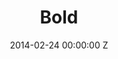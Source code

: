 ---
title: Bold
date: 2014-02-24 00:00:00 Z
categories:
- narrative
position: 4
is-front: false
image: "/uploads/bold.jpg"
vimeo: 87501446
director: Davide Gentile
production-company: Banjo Eyes Films Ltd
equipment: Arri Alexa Anamorphic
layout: project
---